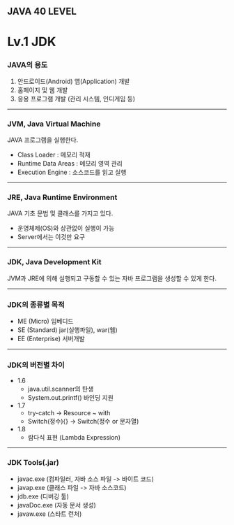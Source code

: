 ## JAVA 40 LEVEL
# Lv.1 JDK

### JAVA의 용도

1. 안드로이드(Android) 앱(Application) 개발
2. 홈페이지 및 웹 개발
3. 응용 프로그램 개발 (관리 시스템, 인디게임 등)

---
### JVM, Java Virtual Machine
JAVA 프로그램을 실행한다.
- Class Loader : 메모리 적재
- Runtime Data Areas : 메모리 영역 관리
- Execution Engine : 소스코드를 읽고 실행

---

### JRE, Java Runtime Environment
JAVA 기초 문법 및 클래스를 가지고 있다.
- 운영체제(OS)와 상관없이 실행이 가능
- Server에서는 이것만 요구

---

### JDK, Java Development Kit
JVM과 JRE에 의해 실행되고 구동할 수 있는 자바 프로그램을 생성할 수 있게 한다. 

---

### JDK의 종류별 목적
- ME (Micro)
  임베디드
- SE (Standard)
  jar(실행파일), war(웹)
- EE (Enterprise)
  서버개발

---

### JDK의 버전별 차이 
- 1.6
  - java.util.scanner의 탄생
  - System.out.printf() 바인딩 지원
- 1.7
  - try-catch -> Resource ~ with
  - Switch(정수){} -> Switch(정수 or 문자열)
- 1.8
  - 람다식 표현 (Lambda Expression)

---

### JDK Tools(.jar)
- javac.exe (컴파일러, 자바 소스 파일 -> 바이트 코드)
- javap.exe (클래스 파일 -> 자바 소스코드)
- jdb.exe (디버깅 툴)
- javaDoc.exe (자동 문서 생성)
- javaw.exe (스타트 런처)